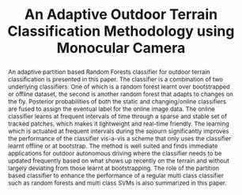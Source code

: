 ---
layout: project-page-new
title: "An Adaptive Outdoor Terrain Classification Methodology using Monocular Camera"
authors:
  - name: Chetan J
    sup: #
  - name: K. Madhava Krishna
    sup: #
  - name: C.V. Jawahar
    sup: #
affiliations:
  - name: International Institute of Information Technology, Hyderabad, India
    link: https://robotics.iiit.ac.in
    sup: #
permalink: /publications/2010/J_An-Adaptive-Outdoor/
abstract: "An adaptive partition based Random Forests classifier for outdoor terrain classification is presented in this paper. The classifier is a combination of two underlying classifiers. One
of which is a random forest learnt over bootstrapped or offline dataset, the second is another random forest that adapts to changes on the fly. Posterior probabilities of both the static
and changing/online classifiers are fused to assign the eventual label for the online image data. The online classifier learns at frequent intervals of time through a sparse and stable set
of tracked patches, which makes it lightweight and real-time friendly. The learning which is actuated at frequent intervals during the sojourn significantly improves the performance of
the classifier vis-a-vis a scheme that only uses the classifier learnt offline or at bootstrap. The method is well suited and finds immediate applications for outdoor autonomous driving
where the classifier needs to be updated frequently based on what shows up recently on the terrain and without largely deviating from those learnt at bootstrapping. The role of the partition based classifier to enhance the performance of a regular multi class classifier such as random forests and multi class SVMs is also summarized in this paper."
paper: https://robotics.iiit.ac.in/uploads/Main/Publications/chetan_etal_iros2010.pdf
# iframe: https://www.youtube.com/embed/jhjskX4FQwA

---